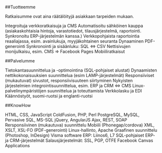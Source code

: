 ##Tuotteemme

Ratkaisumme ovat aina räätälöityjä asiakkaan tarpeiden mukaan.

Integroituja verkkoratkaisuja ja CMS
Automatisoitu sähköinen kauppa (asiakaskohtaisia hintoja, varastotiedot, tilausjärjestelmä, raportointi. Synkronoitu ERP-järjestelmän kanssa.)
Verkkopohjaista raportointia reaaliajassa, esim. avainlukuja, myyjäkohtainen seuranta
Dynaaminen PDF-generointi
Synkronointi ja sisäänluku: SQL ⇔ CSV
Nettisivujen monijulkaisu, esim. CMS ⇒ Facebook Pages
Mobiiliratkaisut

##Palvelumme

Tietokantasuunnittelua ja -optimointina (SQL-pohjaiset alustat)
Dynaamisten nettikokonaisuuksien suunnittelua (esim LAMP-järjestelmät)
Responsiiviset (mukautuvat) sivustot, responsiivisuuteen siirtyminen
Nykyisten järjestelmien integrointisuunnittelua, esim. ERP ja CRM ⇔ CMS
Linux-palvelinympäristöjen suunnittelua ja toteuttamista
Verkkolasku ja EDI
Käännöstyöt, suomi-ruotsi ja englanti-ruotsi

##KnowHow

HTML, CSS, JavaScript
ColdFusion, PHP, Perl
PostgreSQL, MySQL, Pervasive SQL, MS-SQL
jQuery, AngularJS
Ajax, REST, SOAP
Rersponsiivinen (mukautuva) suunnittelu
Mobiili (Phonegap/cordova)
XML, XSLT, XSL-FO (PDF-generointi)
Linux-hallinto, Apache
Graafinen suunnittelu (Photoshop, InDesign)
Visma software ERP: Liinos6, L7
SQL-pohjaiset ERP- ja CRM-järjestelmät
Salausjärjestelmät: SSL, PGP, OTFE
Facebook Canvas Applications

